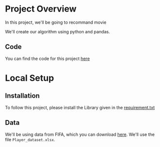 # Project Overview

In this project, we'll be going to recommand movie 

We'll create our algorithm using python and pandas.


## Code

You can find the code for this project [here](https://github.com/SHAHURAJS/Movie-Recommendation-Using-Python)

# Local Setup

## Installation

To follow this project, please install the Library given in the [requirement.txt](https://github.com/SHAHURAJS/Movie-Recommendation-Using-Python)

## Data

We'll be using data from FIFA, which you can download [here](https://www.kaggle.com/datasets/stefanoleone992/fifa-22-complete-player-dataset). We'll use the file `Player_dataset.xlsx`. 